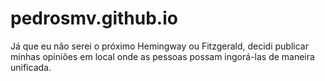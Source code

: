 # pedrosmv.github.io
Já que eu não serei o próximo Hemingway ou Fitzgerald, decidi publicar minhas opiniões em local onde as pessoas possam ingorá-las de maneira unificada.
